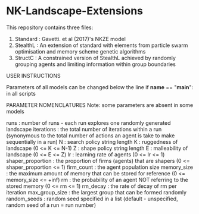 # NK-Landscape-Extensions

This repository contains three files:

1. Standard : Gavetti. et al (2017)'s NKZE model
2. StealthL : An extension of standard with elements from particle swarm optimisation and memory scheme genetic algorithms
3. StructC  : A constrained version of StealthL achieved by randomly grouping agents and limiting information within group boundaries


USER INSTRUCTIONS

Parameters of all models can be changed below the line if __name__ == "__main__": in all scripts

PARAMETER NOMENCLATURES
Note: some parameters are absent in some models 

runs              : number of runs - each run explores one randomly generated landscape
iterations        : the total number of iterations within a run (synonymous to the total number of actions an agent is take to make sequentially in a run)
N                 : search policy string length
K                 : ruggedness of landscape (0 <= K <= N-1)
Z                 : shape policy string length
E                 : malleability of landscape (0 <= E <= Z)
lr                : learning rate of agents (0 <= lr <= 1)
shaper_proportion : the proportion of firms (agents) that are shapers (0 <= shaper_proportion <= 1)
firm_count        : the agent population size
memory_size       : the maximum amount of memory that can be stored for reference (0 <= memory_size <= +inf)
rm                : the probability of an agent NOT referring to the stored memory (0 <= rm <= 1)
rm_decay          : the rate of decay of rm per iteration
max_group_size    : the largest group that can be formed randomly
random_seeds      : random seed specified in a list (default - unspecified, random seed of a run = run number)



